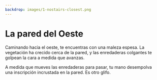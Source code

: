```yaml
---
backdrop: images/1-nostairs-closest.png
---
```


# La pared del Oeste

Caminando hacia el oeste, te encuentras con una maleza espesa. La vegetación ha crecido cerca de la pared, y las enredaderas colgantes te golpean la cara a medida que avanzas.

A medida que mueves las enredaderas para pasar, tu mano desempolva una inscripción incrustada en la pared. Es otro glifo.

<Item id="7" />

<Page url="398" instructions="Otro enigma. Tu guía te proporciona otra pista: '3: el DOM es una estructura ----.'" action="Camina hacia el sur" condition="7" />
